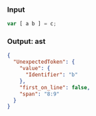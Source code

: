 ### Input
```js
var [ a b ] = c;
```

### Output: ast
```json
{
  "UnexpectedToken": {
    "value": {
      "Identifier": "b"
    },
    "first_on_line": false,
    "span": "8:9"
  }
}
```
